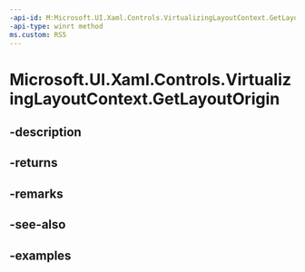 ```yaml
---
-api-id: M:Microsoft.UI.Xaml.Controls.VirtualizingLayoutContext.GetLayoutOrigin
-api-type: winrt method
ms.custom: RS5
---
```


<!-- Method syntax.
public Point VirtualizingLayoutContext.GetLayoutOrigin()
-->

# Microsoft.UI.Xaml.Controls.VirtualizingLayoutContext.GetLayoutOrigin

## -description

## -returns

## -remarks

## -see-also

## -examples

